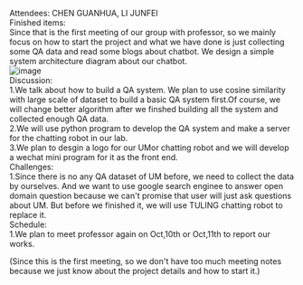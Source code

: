 Attendees: CHEN GUANHUA, LI JUNFEI  
Finished items:   
Since that is the first meeting of our group with professor, so we mainly focus on how to start the project and what we have done is just
collecting some QA data and read some blogs about chatbot. We design a simple system architecture diagram about our chatbot.  
![image](https://github.com/MagicianChen/QA_system/blob/master/meeting/2019-09-30/%E6%B5%81%E7%A8%8B%E5%9B%BE.png?raw=true)   
Discussion:   
1.We talk about how to build a QA system. We plan to use cosine similarity with large scale of dataset to build a basic QA system first.Of course, we will change better algorithm after we finshed building all the system and collected enough QA data.     
2.We will use python program to develop the QA system and make a server for the chatting robot in our lab.  
3.We plan to desgin a logo for our UMor chatting robot and we will develop a wechat mini program for it as the front end.  
Challenges:   
1.Since there is no any QA dataset of UM before, we need to collect the data by ourselves. And we want to use google search enginee to answer open domain question because we can't promise that user will just ask questions about UM. But before we finished it, we will use TULING chatting robot to replace it.   
Schedule:   
1.We plan to meet professor again on Oct,10th or Oct,11th to report our works.

(Since this is the first meeting, so we don't have too much meeting notes because we just know about the project details and how to start it.)
